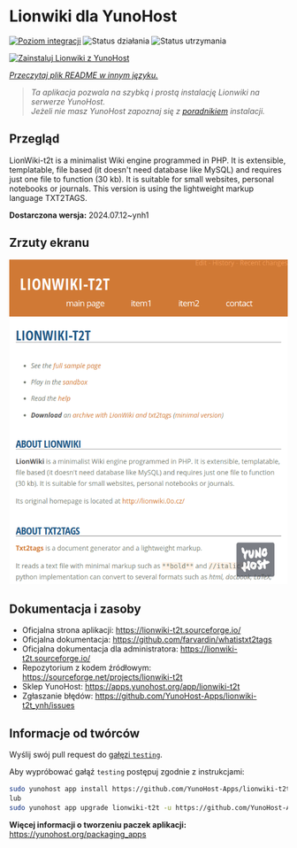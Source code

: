 <!--
To README zostało automatycznie wygenerowane przez <https://github.com/YunoHost/apps/tree/master/tools/readme_generator>
Nie powinno być ono edytowane ręcznie.
-->

# Lionwiki dla YunoHost

[![Poziom integracji](https://apps.yunohost.org/badge/integration/lionwiki-t2t)](https://ci-apps.yunohost.org/ci/apps/lionwiki-t2t/)
![Status działania](https://apps.yunohost.org/badge/state/lionwiki-t2t)
![Status utrzymania](https://apps.yunohost.org/badge/maintained/lionwiki-t2t)

[![Zainstaluj Lionwiki z YunoHost](https://install-app.yunohost.org/install-with-yunohost.svg)](https://install-app.yunohost.org/?app=lionwiki-t2t)

*[Przeczytaj plik README w innym języku.](./ALL_README.md)*

> *Ta aplikacja pozwala na szybką i prostą instalację Lionwiki na serwerze YunoHost.*  
> *Jeżeli nie masz YunoHost zapoznaj się z [poradnikiem](https://yunohost.org/install) instalacji.*

## Przegląd

LionWiki-t2t is a minimalist Wiki engine programmed in PHP. It is extensible, templatable, file based (it doesn't need database like MySQL) and requires just one file to function (30 kb). It is suitable for small websites, personal notebooks or journals. This version is using the lightweight markup language TXT2TAGS.


**Dostarczona wersja:** 2024.07.12~ynh1

## Zrzuty ekranu

![Zrzut ekranu z Lionwiki](./doc/screenshots/screenshot_lionwikit2t.png)

## Dokumentacja i zasoby

- Oficjalna strona aplikacji: <https://lionwiki-t2t.sourceforge.io/>
- Oficjalna dokumentacja: <https://github.com/farvardin/whatistxt2tags>
- Oficjalna dokumentacja dla administratora: <https://lionwiki-t2t.sourceforge.io/>
- Repozytorium z kodem źródłowym: <https://sourceforge.net/projects/lionwiki-t2t>
- Sklep YunoHost: <https://apps.yunohost.org/app/lionwiki-t2t>
- Zgłaszanie błędów: <https://github.com/YunoHost-Apps/lionwiki-t2t_ynh/issues>

## Informacje od twórców

Wyślij swój pull request do [gałęzi `testing`](https://github.com/YunoHost-Apps/lionwiki-t2t_ynh/tree/testing).

Aby wypróbować gałąź `testing` postępuj zgodnie z instrukcjami:

```bash
sudo yunohost app install https://github.com/YunoHost-Apps/lionwiki-t2t_ynh/tree/testing --debug
lub
sudo yunohost app upgrade lionwiki-t2t -u https://github.com/YunoHost-Apps/lionwiki-t2t_ynh/tree/testing --debug
```

**Więcej informacji o tworzeniu paczek aplikacji:** <https://yunohost.org/packaging_apps>
